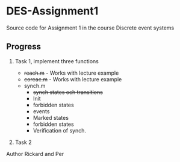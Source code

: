 # DES-Assignment1
Source code for Assignment 1 in the course Discrete event systems

## Progress

1. Task 1, implement three functions
	- ~~reach.m~~  - Works with lecture example
	- ~~coreac.m~~ - Works with lecture example
	- synch.m 
		- ~~synch states och transitions~~
		- Init
		- forbidden states
		- events
		- Marked states
		- forbidden states
		- Verification of synch.

2. Task 2


Author
Rickard and Per
